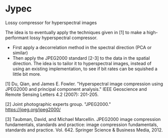 # Jypec
Lossy compressor for hyperspectral images

The idea is to eventually apply the techniques given in [1] to make a high-performant lossy hyperspectral compressor.
* First apply a decorrelation method in the spectral direction (PCA or similar) 
* Then apply the JPEG2000 standard [2-3] to the data in the spatial direction. The idea is to tailor it to hyperspectral images, instead of using an existing implementation, to see if bit rates can be squished a little bit more.


[1] Du, Qian, and James E. Fowler. "Hyperspectral image compression using JPEG2000 and principal component analysis." IEEE Geoscience and Remote Sensing Letters 4.2 (2007): 201-205.

[2] Joint photographic experts group. "JPEG2000." https://jpeg.org/jpeg2000/

[3] Taubman, David, and Michael Marcellin. JPEG2000 image compression fundamentals, standards and practice: image compression fundamentals, standards and practice. Vol. 642. Springer Science & Business Media, 2012.
